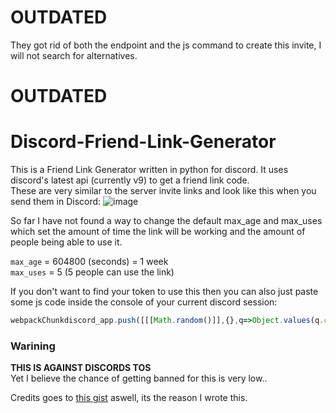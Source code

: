 # OUTDATED

They got rid of both the endpoint and the js command to create this invite, I will not search for alternatives.

# OUTDATED

# Discord-Friend-Link-Generator
This is a Friend Link Generator written in python for discord. It uses discord's latest api (currently v9) to get a friend link code.  
These are very similar to the server invite links and look like this when you send them in Discord: 
![image](https://github.com/whois-hoeless/Discord-Friend-Link-Generator/assets/85312115/a0ed781f-9a41-4499-b4a9-ff8005047818)


So far I have not found a way to change the default max_age and max_uses which set the amount of time the link will be working and the amount of people being able to use it.

`max_age` = 604800 (seconds) = 1 week  
`max_uses` = 5 (5 people can use the link)  

If you don't want to find your token to use this then you can also just paste some js code inside the console of your current discord session:
```js
webpackChunkdiscord_app.push([[[Math.random()]],{},q=>Object.values(q.c).find(e=>e.exports?.Z?.createFriendInvite).exports.Z.createFriendInvite().then(x => console.log('discord.gg/' + x.code))])
```

### Warining
**THIS IS AGAINST DISCORDS TOS**  
Yet I believe the chance of getting banned for this is very low..



Credits goes to [this gist](https://gist.github.com/oSumAtrIX/8c0540c80ca2b91efa18d137e239570f) aswell, its the reason I wrote this.
